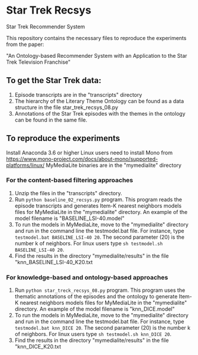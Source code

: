 # Star Trek Recsys
Star Trek Recommender System

This repository contains the necessary files to reproduce the experiments from the paper:

"An Ontology-based Recommender System with an Application to the Star Trek Television Franchise"

## To get the Star Trek data:
1. Episode transcripts are in the "transcripts" directory
2. The hierarchy of the Literary Theme Ontology can be found as a data structure in the file star_trek_recsys_08.py
3. Annotations of the Star Trek episodes with the themes in the ontology can be found in the same file.

## To reproduce the experiments
Install Anaconda 3.6 or higher
Linux users need to install Mono from https://www.mono-project.com/docs/about-mono/supported-platforms/linux/
MyMediaLite binaries are in the "mymedialite" directory
### For the content-based filtering approaches
1. Unzip the files in the "transcripts" directory.
2. Run `python baseline_02_recsys.py` program. This program reads the episode transcripts and generates Item-K nearest neighbors models files for MyMediaLite in the "mymedialite" directory. An example of the model filename is "BASELINE_LSI-40.model"
3. To run the models in MyMediaLite, move to the "mymedialite" directory and run in the command line the testmodel.bat file. For instance, type `testmodel.bat BASELINE_LSI-40 20`. The second parameter (20) is the number k of neighbors. For linux users type `sh testmodel.sh BASELINE_LSI-40 20`.
4. Find the results in the directory "mymedialite/results" in the file "knn_BASELINE_LSI-40_K20.txt
### For knowledge-based and ontology-based approaches
1. Run `python star_treck_recsys_08.py` program. This program uses the thematic annotations of the episodes and the ontology to generate Item-K nearest neighbors models files for MyMediaLite in the "mymedialite" directory. An example of the model filename is "knn_DICE.model"
3. To run the models in MyMediaLite, move to the "mymedialite" directory and run in the command line the testmodel.bat file. For instance, type `testmodel.bat knn_DICE 20`. The second parameter (20) is the number k of neighbors. For linux users type `sh testmodel.sh knn_DICE 20`.
4. Find the results in the directory "mymedialite/results" in the file "knn_DICE_K20.txt






